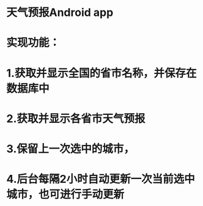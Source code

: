 # 天气预报Android app
# 实现功能：
# 1.获取并显示全国的省市名称，并保存在数据库中
# 2.获取并显示各省市天气预报
# 3.保留上一次选中的城市，
# 4.后台每隔2小时自动更新一次当前选中城市，也可进行手动更新
